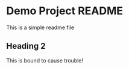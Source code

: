 # Demo Project README	

This is a simple readme file

## Heading 2

This is bound to cause trouble!
